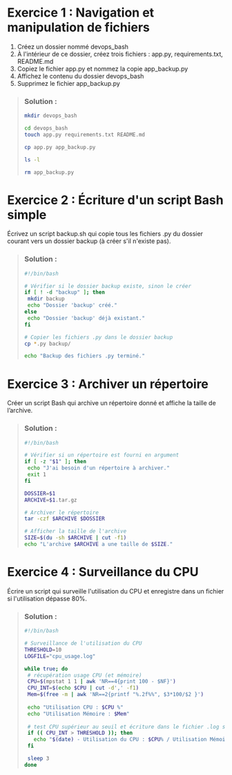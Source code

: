 # Exercice 1 : Navigation et manipulation de fichiers

1. Créez un dossier nommé devops_bash
2. À l'intérieur de ce dossier, créez trois fichiers : app.py, requirements.txt, README.md
3. Copiez le fichier app.py et nommez la copie app_backup.py
4. Affichez le contenu du dossier devops_bash
5. Supprimez le fichier app_backup.py

>### Solution :
>
>```bash
>mkdir devops_bash
>
>cd devops_bash
>touch app.py requirements.txt README.md
>
>cp app.py app_backup.py
>
>ls -l
>
>rm app_backup.py
>```

# Exercice 2 : Écriture d'un script Bash simple

Écrivez un script backup.sh qui copie tous les fichiers .py du dossier courant vers un dossier backup (à créer s'il n'existe pas).

>### Solution :
>
>```bash
>#!/bin/bash
>
># Vérifier si le dossier backup existe, sinon le créer
>if [ ! -d "backup" ]; then
>  mkdir backup
>  echo "Dossier 'backup' créé."
>else
>  echo "Dossier 'backup' déjà existant."
>fi
>
># Copier les fichiers .py dans le dossier backup
>cp *.py backup/
>
>echo "Backup des fichiers .py terminé."
>```

# Exercice 3 : Archiver un répertoire

Créer un script Bash qui archive un répertoire donné et affiche la taille de l’archive.

>### Solution :
>
>```bash
>#!/bin/bash
>
># Vérifier si un répertoire est fourni en argument
>if [ -z "$1" ]; then
>  echo "J'ai besoin d'un répertoire à archiver."
>  exit 1
>fi
>
>DOSSIER=$1
>ARCHIVE=$1.tar.gz
>
># Archiver le répertoire
>tar -czf $ARCHIVE $DOSSIER
>
># Afficher la taille de l'archive
>SIZE=$(du -sh $ARCHIVE | cut -f1)
>echo "L'archive $ARCHIVE a une taille de $SIZE."
>```

# Exercice 4 : Surveillance du CPU

Écrire un script qui surveille l'utilisation du CPU et enregistre dans un fichier si l'utilisation dépasse 80%.

>### Solution :
>
>```bash
>#!/bin/bash
>
># Surveillance de l'utilisation du CPU
>THRESHOLD=10
>LOGFILE="cpu_usage.log"
>
>while true; do
>  # récupération usage CPU (et mémoire)
>  CPU=$(mpstat 1 1 | awk 'NR==4{print 100 - $NF}')
>  CPU_INT=$(echo $CPU | cut -d',' -f1)
>  Mem=$(free -m | awk 'NR==2{printf "%.2f%%", $3*100/$2 }')
>  
>  echo "Utilisation CPU : $CPU %"
>  echo "Utilisation Mémoire : $Mem"
>  
>  # test CPU supérieur au seuil et écriture dans le fichier .log si condition vérifiée
>  if (( CPU_INT > THRESHOLD )); then
>    echo "$(date) - Utilisation du CPU : $CPU% / Utilisation Mémoire : $Mem" >> $LOGFILE
>  fi
>
>  sleep 3
>done
>```
